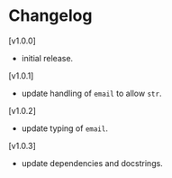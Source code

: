 # Changelog

[v1.0.0]

- initial release.

[v1.0.1]

- update handling of `email` to allow `str`.

[v1.0.2]

- update typing of `email`.

[v1.0.3]

- update dependencies and docstrings.
